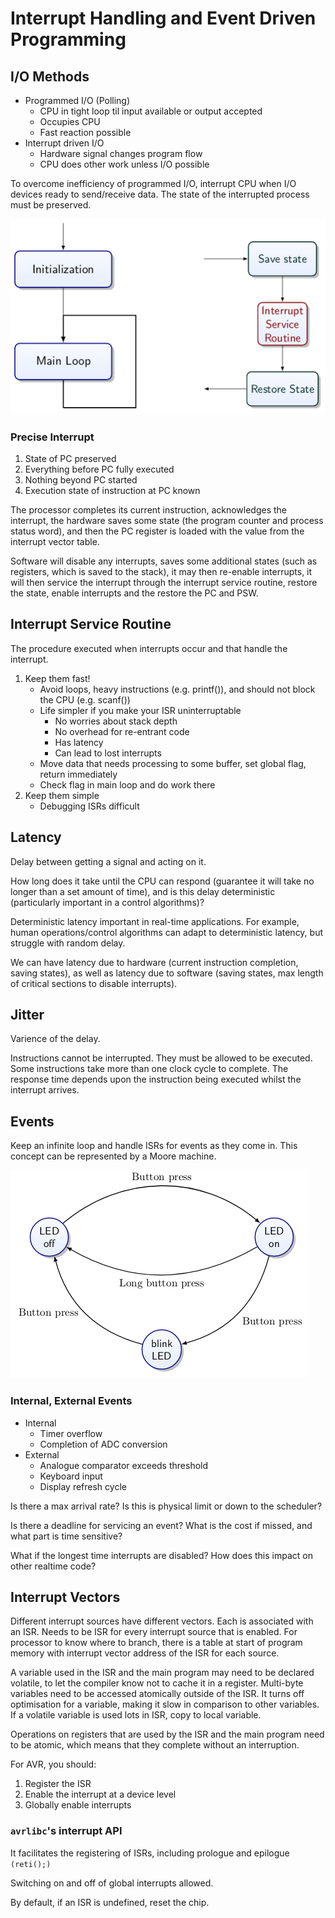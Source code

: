 # Interrupt Handling and Event Driven Programming

## I/O Methods

* Programmed I/O (Polling)
  * CPU in tight loop til input available or output accepted
  * Occupies CPU
  * Fast reaction possible
* Interrupt driven I/O
  * Hardware signal changes program flow
  * CPU does other work unless I/O possible

To overcome inefficiency of programmed I/O, interrupt CPU when I/O devices ready to send/receive data.
The state of the interrupted process must be preserved.

![](Interrupt1.png)

### Precise Interrupt

1. State of PC preserved
2. Everything before PC fully executed
3. Nothing beyond PC started
4. Execution state of instruction at PC known

The processor completes its current instruction, acknowledges the interrupt, the hardware saves some state (the program counter and process status word), and then the PC register is loaded with the value from the interrupt vector table.

Software will disable any interrupts, saves some additional states (such as registers, which is saved to the stack), it may then re-enable interrupts, it will then service the interrupt through the interrupt service routine, restore the state, enable interrupts and the restore the PC and PSW.

## Interrupt Service Routine

The procedure executed when interrupts occur and that handle the interrupt.

1. Keep them fast!
   * Avoid loops, heavy instructions (e.g. printf()), and should not block the CPU (e.g. scanf())
   * Life simpler if you make your ISR uninterruptable
     * No worries about stack depth
     * No overhead for re-entrant code
     * Has latency
     * Can lead to lost interrupts
   * Move data that needs processing to some buffer, set global flag, return immediately
   * Check flag in main loop and do work there
2. Keep them simple
   * Debugging ISRs difficult

## Latency

Delay between getting a signal and acting on it.

How long does it take until the CPU can respond (guarantee it will take no longer than a set amount of time), and is this delay deterministic (particularly important in a control algorithms)?

Deterministic latency important in real-time applications. For example, human operations/control algorithms can adapt to deterministic latency, but struggle with random delay.

We can have latency due to hardware (current instruction completion, saving states), as well as latency due to software (saving states, max length of critical sections to disable interrupts).

## Jitter

Varience of the delay.

Instructions cannot be interrupted. They must be allowed to be executed. Some instructions take more than one clock cycle to complete. The response time depends upon the instruction being executed whilst the interrupt arrives.

## Events

Keep an infinite loop and handle ISRs for events as they come in. This concept can be represented by a Moore machine.

![](Interrupt2.png)

### Internal, External Events

* Internal
  * Timer overflow
  * Completion of ADC conversion
* External
  * Analogue comparator exceeds threshold
  * Keyboard input
  * Display refresh cycle

Is there a max arrival rate? Is this is physical limit or down to the scheduler?

Is there a deadline for servicing an event? What is the cost if missed, and what part is time sensitive?

What if the longest time interrupts are disabled? How does this impact on other realtime code?

## Interrupt Vectors

Different interrupt sources have different vectors. Each is associated with an ISR. Needs to be ISR for every interrupt source that is enabled. For processor to know where to branch, there is a table at start of program memory with interrupt vector address of the ISR for each source.

A variable used in the ISR and the main program may need to be declared volatile, to let the compiler know not to cache it in a register. Multi-byte variables need to be accessed atomically outside of the ISR. It turns off optimisation for a variable, making it slow in comparison to other variables. If a volatile variable is used lots in ISR, copy to local variable.

Operations on registers that are used by the ISR and the main program need to be atomic, which means that they complete without an interruption.

For AVR, you should:

1. Register the ISR
2. Enable the interrupt at a device level
3. Globally enable interrupts

### `avrlibc`'s interrupt API

It facilitates the registering of ISRs, including prologue and epilogue
`(reti();)`

Switching on and off of global interrupts allowed.

By default, if an ISR is undefined, reset the chip.